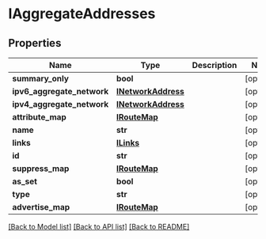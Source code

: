 # IAggregateAddresses

## Properties
Name | Type | Description | Notes
------------ | ------------- | ------------- | -------------
**summary_only** | **bool** |  | [optional] 
**ipv6_aggregate_network** | [**INetworkAddress**](INetworkAddress.md) |  | [optional] 
**ipv4_aggregate_network** | [**INetworkAddress**](INetworkAddress.md) |  | [optional] 
**attribute_map** | [**IRouteMap**](IRouteMap.md) |  | [optional] 
**name** | **str** |  | [optional] 
**links** | [**ILinks**](ILinks.md) |  | [optional] 
**id** | **str** |  | [optional] 
**suppress_map** | [**IRouteMap**](IRouteMap.md) |  | [optional] 
**as_set** | **bool** |  | [optional] 
**type** | **str** |  | [optional] 
**advertise_map** | [**IRouteMap**](IRouteMap.md) |  | [optional] 

[[Back to Model list]](../README.md#documentation-for-models) [[Back to API list]](../README.md#documentation-for-api-endpoints) [[Back to README]](../README.md)


